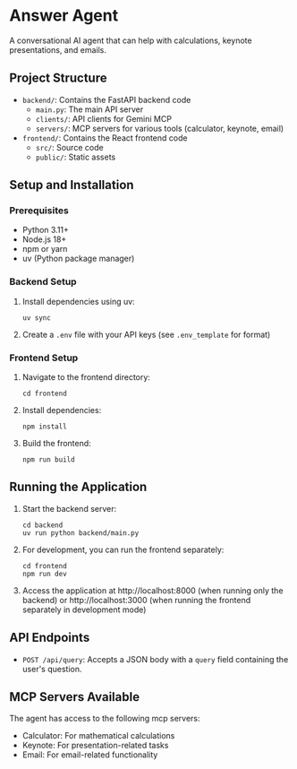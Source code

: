 # Answer Agent

A conversational AI agent that can help with calculations, keynote presentations, and emails.

## Project Structure

- `backend/`: Contains the FastAPI backend code
  - `main.py`: The main API server
  - `clients/`: API clients for Gemini MCP
  - `servers/`: MCP servers for various tools (calculator, keynote, email)
- `frontend/`: Contains the React frontend code
  - `src/`: Source code
  - `public/`: Static assets

## Setup and Installation

### Prerequisites

- Python 3.11+
- Node.js 18+
- npm or yarn
- uv (Python package manager)

### Backend Setup

1. Install dependencies using uv:
   ```
   uv sync
   ```

2. Create a `.env` file with your API keys (see `.env_template` for format)

### Frontend Setup

1. Navigate to the frontend directory:
   ```
   cd frontend
   ```

2. Install dependencies:
   ```
   npm install
   ```

3. Build the frontend:
   ```
   npm run build
   ```

## Running the Application

1. Start the backend server:
   ```
   cd backend
   uv run python backend/main.py
   ```

2. For development, you can run the frontend separately:
   ```
   cd frontend
   npm run dev
   ```

3. Access the application at http://localhost:8000 (when running only the backend)
   or http://localhost:3000 (when running the frontend separately in development mode)

## API Endpoints

- `POST /api/query`: Accepts a JSON body with a `query` field containing the user's question.

## MCP Servers Available

The agent has access to the following mcp servers:
- Calculator: For mathematical calculations
- Keynote: For presentation-related tasks
- Email: For email-related functionality
